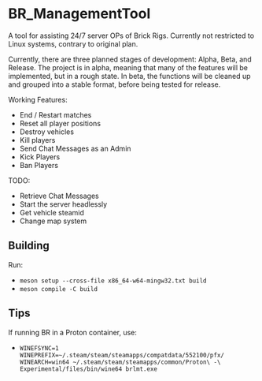 # BR_ManagementTool

A tool for assisting 24/7 server OPs of Brick Rigs. Currently not restricted to Linux systems, contrary to original plan.

Currently, there are three planned stages of development: Alpha, Beta, and Release. The project is in alpha, meaning that many of the features will be implemented, but in a rough state. In beta, the functions will be cleaned up and grouped into a stable format, before being tested for release.

Working Features:
- End / Restart matches
- Reset all player positions
- Destroy vehicles
- Kill players
- Send Chat Messages as an Admin
- Kick Players
- Ban Players

TODO:
- Retrieve Chat Messages
- Start the server headlessly
- Get vehicle steamid
- Change map system

## Building
Run:
- `meson setup --cross-file x86_64-w64-mingw32.txt build`
- `meson compile -C build`

## Tips
If running BR in a Proton container, use:
- `WINEFSYNC=1 WINEPREFIX=~/.steam/steam/steamapps/compatdata/552100/pfx/ WINEARCH=win64 ~/.steam/steam/steamapps/common/Proton\ -\ Experimental/files/bin/wine64 brlmt.exe`
